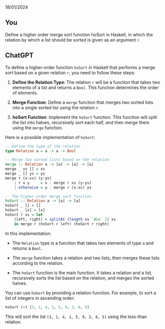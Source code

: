 18/01/2024
## You

Define a higher order merge sort function hoSort in Haskell, in which the relation by which a list should be sorted is given as an argument `r`.


## ChatGPT

To define a higher-order function `hoSort` in Haskell that performs a merge sort based on a given relation `r`, you need to follow these steps:

1. **Define the Relation Type**: The relation `r` will be a function that takes two elements of a list and returns a `Bool`. This function determines the order of elements.

2. **Merge Function**: Define a `merge` function that merges two sorted lists into a single sorted list using the relation `r`.

3. **hoSort Function**: Implement the `hoSort` function. This function will split the list into halves, recursively sort each half, and then merge them using the `merge` function.

Here is a possible implementation of `hoSort`:

```haskell
-- Define the type of the relation
type Relation a = a -> a -> Bool

-- Merge two sorted lists based on the relation
merge :: Relation a -> [a] -> [a] -> [a]
merge _ xs [] = xs
merge _ [] ys = ys
merge r (x:xs) (y:ys)
    | r x y     = x : merge r xs (y:ys)
    | otherwise = y : merge r (x:xs) ys

-- The higher order merge sort function
hoSort :: Relation a -> [a] -> [a]
hoSort _ [] = []
hoSort _ [x] = [x]
hoSort r xs = let
    (left, right) = splitAt (length xs `div` 2) xs
    in merge r (hoSort r left) (hoSort r right)
```

In this implementation:

- The `Relation` type is a function that takes two elements of type `a` and returns a `Bool`.

- The `merge` function takes a relation and two lists, then merges these lists according to the relation.

- The `hoSort` function is the main function. It takes a relation and a list, recursively sorts the list based on the relation, and merges the sorted halves.

You can use `hoSort` by providing a relation function. For example, to sort a list of integers in ascending order:

```haskell
hoSort (<) [3, 1, 4, 1, 5, 9, 2, 6, 5]
```

This will sort the list `[3, 1, 4, 1, 5, 9, 2, 6, 5]` using the less-than relation.